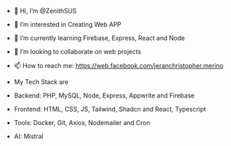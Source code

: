 - 👋 Hi, I’m @ZenithSUS
- 👀 I’m interested in Creating Web APP
- 🌱 I’m currently learning Firebase, Express, React and Node
- 💞️ I’m looking to collaborate on web projects 
- 📫 How to reach me: https://web.facebook.com/jeranchristopher.merino

- My Tech Stack are
- Backend: PHP, MySQL, Node, Express, Appwrite and Firebase
- Frontend: HTML, CSS, JS, Tailwind, Shadcn and React, Typescript
- Tools: Docker,  Git, Axios, Nodemailer and Cron
- AI: Mistral

